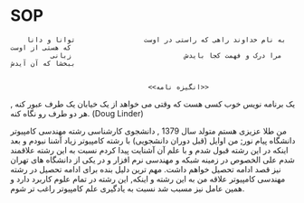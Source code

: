 # SOP
        به نام خداوند راهی که راستی در اوست                 توانا و دانا که هستی از اوست    
              مرا درک و فهمت کجا بایدش                            زبانی ببخشا که آن آیدش

                                                             
                                      <<انگیزه نامه>>       
                                                             
 یک برنامه نویس خوب کسی هست که وقتی می خواهد از یک خیابان یک طرف عبور کنه , هر دو طرف رو نگاه کنه.
(Doug Linder)

من طلا عزیزی هستم متولد سال 1379 , دانشجوی کارشناسی رشته مهندسی کامپیوتر دانشگاه پیام نور;
من اوایل (قبل دوران دانشجویی) با رشته کامپیوتر زیاد آشنا نبودم و بعد اینکه در این رشته قبول شدم و با علم آن آشنایت پیدا کردم نسبت به این رشته علاقمند شدم علی الخصوص در زمینه شبکه و مهندسی نرم افزار 
و در یکی از دانشگاه های تهران نیز قصد ادامه تحصیل خواهم داشت.
مهم ترین دلیل بنده برای ادامه تحصیل در رشته مهندسی کامپیوتر  علاقه من به این رشته و اینکه, این رشته در تمام علوم کاربرد دارد
و همین عامل نیز مسبب شد نسبت به یادگیری علم کامپیوتر راغب تر شوم.
